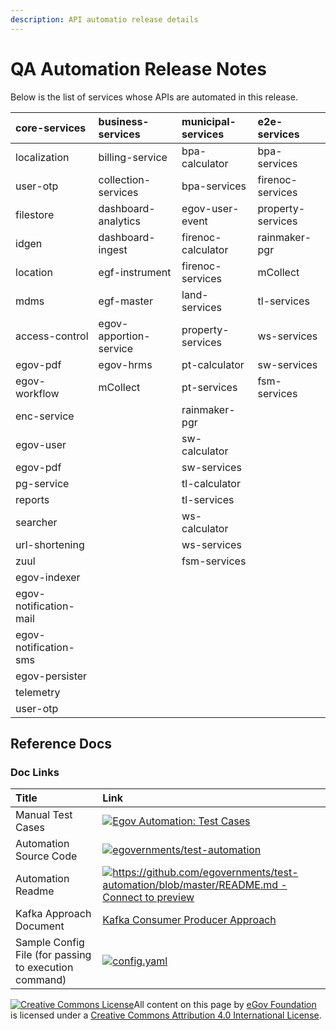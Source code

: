 ```yaml
---
description: API automatio release details
---
```


# QA Automation Release Notes

Below is the list of services whose APIs are automated in this release.

| **core-services** | **business-services** | **municipal-services** | **e2e-services** |
| :--- | :--- | :--- | :--- |
| localization | billing-service | bpa-calculator | bpa-services |
| user-otp | collection-services | bpa-services | firenoc-services |
| filestore | dashboard-analytics | egov-user-event | property-services |
| idgen | dashboard-ingest | firenoc-calculator | rainmaker-pgr |
| location | egf-instrument | firenoc-services | mCollect |
| mdms | egf-master | land-services | tl-services |
| access-control | egov-apportion-service | property-services | ws-services |
| egov-pdf | egov-hrms | pt-calculator | sw-services |
| egov-workflow | mCollect | pt-services | fsm-services |
| enc-service |  | rainmaker-pgr |  |
| egov-user |  | sw-calculator |  |
| egov-pdf |  | sw-services |  |
| pg-service |  | tl-calculator |  |
| reports |  | tl-services |  |
| searcher |  | ws-calculator |  |
| url-shortening |  | ws-services |  |
| zuul |  | fsm-services |  |
| egov-indexer |  |  |  |
| egov-notification-mail |  |  |  |
| egov-notification-sms |  |  |  |
| egov-persister |  |  |  |
| telemetry |  |  |  |
| user-otp |  |  |  |

## Reference Docs <a id="Reference-Docs"></a>

### Doc Links <a id="Doc-Links"></a>

| **Title** | **Link** |
| :--- | :--- |
| Manual Test Cases | [![](https://ssl.gstatic.com/docs/spreadsheets/favicon3.ico)Egov Automation: Test Cases](https://docs.google.com/spreadsheets/d/16BdbxgE4z38atk6MZBCRcw4_D4fL0AHEvblqGPSYJ_s/edit?usp=sharing) |
| Automation Source Code | [![](https://github.com/fluidicon.png)egovernments/test-automation](https://github.com/egovernments/test-automation) |
| Automation Readme | [![](https://github.githubassets.com/favicon.ico)https://github.com/egovernments/test-automation/blob/master/README.md - Connect to preview](https://github.com/egovernments/test-automation/blob/master/README.md) |
| Kafka Approach Document | [Kafka Consumer Producer Approach](https://digit-discuss.atlassian.net/wiki/spaces/DD/pages/1540587710/Kafka+Consumer+Producer+Approach) |
| Sample Config File \(for passing to execution command\) | [![](https://ssl.gstatic.com/images/branding/product/1x/drive_2020q4_32dp.png)config.yaml](https://drive.google.com/file/d/19XDqJErhGrNegrmI2AxL9dsDqubxaWdo/view?usp=sharing) |

[![Creative Commons License](https://i.creativecommons.org/l/by/4.0/80x15.png)](http://creativecommons.org/licenses/by/4.0/)All content on this page by [eGov Foundation ](https://egov.org.in/)is licensed under a [Creative Commons Attribution 4.0 International License](http://creativecommons.org/licenses/by/4.0/).

